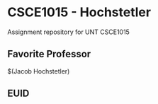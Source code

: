 # CSCE1015 - Hochstetler
Assignment repository for UNT CSCE1015
## Favorite Professor
$(Jacob Hochstetler)
## EUID

